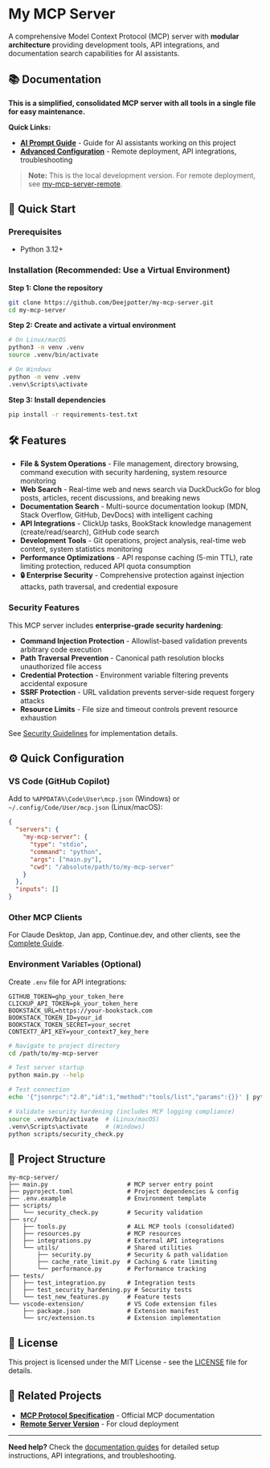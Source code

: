 # My MCP Server

A comprehensive Model Context Protocol (MCP) server with **modular architecture** providing development tools, API integrations, and documentation search capabilities for AI assistants.

## 📚 **Documentation**

**This is a simplified, consolidated MCP server with all tools in a single file for easy maintenance.**

**Quick Links:**

- **[AI Prompt Guide](AI-PROMPT.md)** - Guide for AI assistants working on this project
- **[Advanced Configuration](docs/ADVANCED.md)** - Remote deployment, API integrations, troubleshooting

> **Note:** This is the local development version. For remote deployment, see [my-mcp-server-remote](https://github.com/Deejpotter/my-mcp-server-remote).

## 🚀 **Quick Start**

### **Prerequisites**

- Python 3.12+

### **Installation (Recommended: Use a Virtual Environment)**

**Step 1: Clone the repository**

```bash
git clone https://github.com/Deejpotter/my-mcp-server.git
cd my-mcp-server
```

**Step 2: Create and activate a virtual environment**

```bash
# On Linux/macOS
python3 -m venv .venv
source .venv/bin/activate

# On Windows
python -m venv .venv
.venv\Scripts\activate
```

**Step 3: Install dependencies**

```bash
pip install -r requirements-test.txt
```

## 🛠️ **Features**

- **File & System Operations** - File management, directory browsing, command execution with security hardening, system resource monitoring
- **Web Search** - Real-time web and news search via DuckDuckGo for blog posts, articles, recent discussions, and breaking news
- **Documentation Search** - Multi-source documentation lookup (MDN, Stack Overflow, GitHub, DevDocs) with intelligent caching
- **API Integrations** - ClickUp tasks, BookStack knowledge management (create/read/search), GitHub code search
- **Development Tools** - Git operations, project analysis, real-time web content, system statistics monitoring
- **Performance Optimizations** - API response caching (5-min TTL), rate limiting protection, reduced API quota consumption
- **🔒 Enterprise Security** - Comprehensive protection against injection attacks, path traversal, and credential exposure

### **Security Features**

This MCP server includes **enterprise-grade security hardening**:

- **Command Injection Protection** - Allowlist-based validation prevents arbitrary code execution
- **Path Traversal Prevention** - Canonical path resolution blocks unauthorized file access  
- **Credential Protection** - Environment variable filtering prevents accidental exposure
- **SSRF Protection** - URL validation prevents server-side request forgery attacks
- **Resource Limits** - File size and timeout controls prevent resource exhaustion

See [Security Guidelines](docs/SECURITY_GUIDELINES.md) for implementation details.

## ⚙️ **Quick Configuration**

### **VS Code (GitHub Copilot)**

Add to `%APPDATA%\Code\User\mcp.json` (Windows) or `~/.config/Code/User/mcp.json` (Linux/macOS):

```json
{
  "servers": {
    "my-mcp-server": {
      "type": "stdio",
      "command": "python",
      "args": ["main.py"],
      "cwd": "/absolute/path/to/my-mcp-server"
    }
  },
  "inputs": []
}
```

### **Other MCP Clients**

For Claude Desktop, Jan app, Continue.dev, and other clients, see the [Complete Guide](docs/COMPREHENSIVE_GUIDE.md).

### **Environment Variables (Optional)**

Create `.env` file for API integrations:

```env
GITHUB_TOKEN=ghp_your_token_here
CLICKUP_API_TOKEN=pk_your_token_here
BOOKSTACK_URL=https://your-bookstack.com
BOOKSTACK_TOKEN_ID=your_id
BOOKSTACK_TOKEN_SECRET=your_secret
CONTEXT7_API_KEY=your_context7_key_here
```

```bash
# Navigate to project directory
cd /path/to/my-mcp-server

# Test server startup
python main.py --help

# Test connection
echo '{"jsonrpc":"2.0","id":1,"method":"tools/list","params":{}}' | python main.py

# Validate security hardening (includes MCP logging compliance)
source .venv/bin/activate  # (Linux/macOS)
.venv\Scripts\activate     # (Windows)
python scripts/security_check.py
```

## 📁 **Project Structure**

```text
my-mcp-server/
├── main.py                      # MCP server entry point
├── pyproject.toml               # Project dependencies & config
├── .env.example                 # Environment template
├── scripts/
│   └── security_check.py        # Security validation
├── src/
│   ├── tools.py                 # ALL MCP tools (consolidated)
│   ├── resources.py             # MCP resources
│   ├── integrations.py          # External API integrations
│   └── utils/                   # Shared utilities
│       ├── security.py          # Security & path validation
│       ├── cache_rate_limit.py  # Caching & rate limiting
│       └── performance.py       # Performance tracking
├── tests/
│   ├── test_integration.py      # Integration tests
│   ├── test_security_hardening.py # Security tests
│   └── test_new_features.py     # Feature tests
└── vscode-extension/            # VS Code extension files
    ├── package.json             # Extension manifest
    └── src/extension.ts         # Extension implementation
```

## 📄 **License**

This project is licensed under the MIT License - see the [LICENSE](LICENSE) file for details.

## 🔗 **Related Projects**

- **[MCP Protocol Specification](https://modelcontextprotocol.io/)** - Official MCP documentation
- **[Remote Server Version](https://github.com/Deejpotter/my-mcp-server-remote)** - For cloud deployment

---

**Need help?** Check the [documentation guides](docs/) for detailed setup instructions, API integrations, and troubleshooting.
